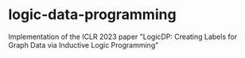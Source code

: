 # logic-data-programming
Implementation of the ICLR 2023 paper "LogicDP: Creating Labels for Graph Data via Inductive Logic Programming"
